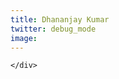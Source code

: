 ```yaml
---
title: Dhananjay Kumar
twitter: debug_mode
image: 
---
```


<section class="page-section">
    <div class="page-section_container container">

    </div>
</section>
